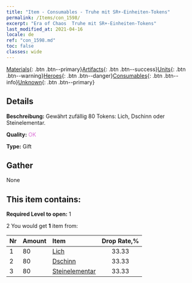 ```yaml
---
title: "Item - Consumables - Truhe mit SR+-Einheiten-Tokens"
permalink: /Items/con_1598/
excerpt: "Era of Chaos  Truhe mit SR+-Einheiten-Tokens"
last_modified_at: 2021-04-16
locale: de
ref: "con_1598.md"
toc: false
classes: wide
---
```

 [Materials](/de/Items/){: .btn .btn--primary}[Artifacts](/de/Items/Artifacts/){: .btn .btn--success}[Units](/de/Items/Units/){: .btn .btn--warning}[Heroes](/de/Items/Heroes/){: .btn .btn--danger}[Consumables](/de/Items/Consumables/){: .btn .btn--info}[Unknown](/de/Items/Unknown/){: .btn .btn--primary}

## Details
 **Beschreibung:** Gewährt zufällig 80 Tokens: Lich, Dschinn oder Steinelementar.

 **Quality:** <span style="color: #DA70D6">OK</span>

 **Type:** Gift

## Gather

  None

## This item contains:

 **Required Level to open:** 1

 2 You would get **1** item  from:

  | Nr | Amount |     Item    | Drop Rate,% |
  |:---|:-------|:------------|:---------:|
  | 1 | 80 | [Lich](/de/Items/unt_212/) | 33.33 | 
  | 2 | 80 | [Dschinn](/de/Items/unt_239/) | 33.33 | 
  | 3 | 80 | [Steinelementar](/de/Items/unt_266/) | 33.33 | 
